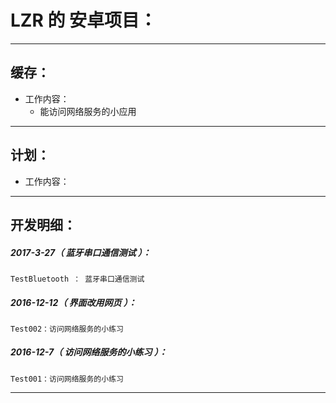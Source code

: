 LZR 的 安卓项目：
===================================================================

*******************************************************************

缓存：
-------------------------------------------------------------------

- 工作内容：
	- 能访问网络服务的小应用

*******************************************************************

计划：
-------------------------------------------------------------------

- 工作内容：

*******************************************************************


开发明细：
-------------------------------------------------------------------

##### 2017-3-27（ 蓝牙串口通信测试 ）：
	TestBluetooth ： 蓝牙串口通信测试

##### 2016-12-12（ 界面改用网页 ）：
	Test002：访问网络服务的小练习

##### 2016-12-7（ 访问网络服务的小练习 ）：
	Test001：访问网络服务的小练习

*******************************************************************
